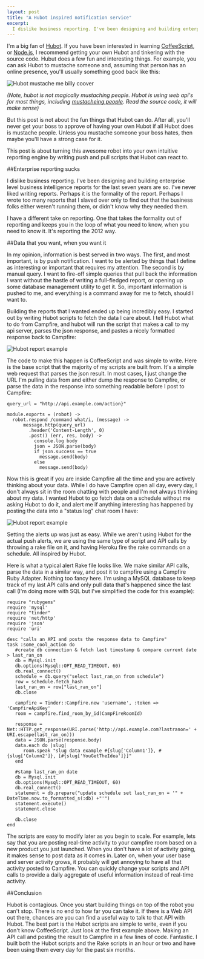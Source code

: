 ```yaml
---
layout: post
title: "A Hubot inspired notification service"
excerpt:
  I dislike business reporting. I've been designing and building enterprise level business intelligence reports for the last seven years are so. I've never liked writing reports. Perhaps it is the formality of the report. Perhaps I wrote too many reports that I slaved over only to find out that the business folks either weren't running them, or didn't know why they needed them.
---
```


I'm a big fan of [Hubot](http://hubot.github.com/). If you have been interested in learning [CoffeeScript](http://coffeescript.org/), or [Node.js](http://nodejs.org/), I recommend getting your own Hubot and tinkering with the source code. Hubut does a few fun and interesting things. For example, you can ask Hubot to mustache someone and, assuming that person has an online presence, you'll usually something good back like this:

![Hubot mustache me billy coover](https://s3.amazonaws.com/assets.coovtech/hubot5.png)

*(Note, hubot is not magically mustaching people. Hubot is using web api's for most things, including [mustacheing people](https://github.com/afeld/mustachio). Read the source code, it will make sense)*

But this post is not about the fun things that Hubot can do. After all, you'll never get your boss to approve of having your own Hubot if all Hubot does is mustache people. Unless you mustache someone your boss hates, then maybe you'll have a strong case for it.

This post is about turning this awesome robot into your own intuitive reporting engine by writing push and pull scripts that Hubot can react to.

##Enterprise reporting sucks

I dislike business reporting. I've been designing and building enterprise level business intelligence reports for the last seven years are so. I've never liked writing reports. Perhaps it is the formality of the report. Perhaps I wrote too many reports that I slaved over only to find out that the business folks either weren't running them, or didn't know why they needed them.

I have a different take on reporting. One that takes the formality out of reporting and keeps you in the loop of what you need to know, when you need to know it. It's reporting the 2012 way.

##Data that you want, when you want it

In my opinion, information is best served in two ways. The first, and most important, is by push notification. I want to be alerted by things that I define as interesting or important that requires my attention. The second is by manual query. I want to fire-off simple queries that pull back the information I want without the hastle of writing a full-fledged report, or opening up some database management utility to get it. So, important information is pushed to me, and everything is a command away for me to fetch, should I want to.

Building the reports that I wanted ended up being incredibly easy. I started out by writing Hubot scripts to fetch the data I care about. I tell Hubot what to do from Campfire, and hubot will run the script that makes a call to my api server, parses the json response, and pastes a nicely formatted response back to Campfire:

![Hubot report example](https://s3.amazonaws.com/assets.coovtech/hubot3.png)

The code to make this happen is CoffeeScript and was simple to write. Here is the base script that the majority of my scripts are built from. It's a simple web request that parses the json result. In most cases, I just change the URL I'm pulling data from and either dump the response to Campfire, or parse the data in the response into something readable before I post to Campfire:

	query_url = "http://api.example.com/action}"

	module.exports = (robot) ->
	  robot.respond /command what/i, (message) ->
	      message.http(query_url)
	        .header('Content-Length', 0)
	        .post() (err, res, body) ->
	          console.log body
	          json = JSON.parse(body)
	          if json.success == true
	            message.send(body)
	          else
	            message.send(body)

Now this is great if you are inside Campfire all the time and you are actively thinking about your data. While I do have Campfire open all day, every day, I don't always sit in the room chatting with people and I'm not always thinking about my data. I wanted Hubot to go fetch data on a schedule without me asking Hubot to do it, and alert me if anything interesting has happened by posting the data into a "status log" chat room I have:

![Hubot report example](https://s3.amazonaws.com/assets.coovtech/hubot1.png)

Setting the alerts up was just as easy. While we aren't using Hubot for the actual push alerts, we are using the same type of script and API calls by throwing a rake file on it, and having Heroku fire the rake commands on a schedule. All inspired by Hubot.	

Here is what a typical alert Rake file looks like. We make similar API calls, parse the data in a similar way, and post it to campfire using a Campfire Ruby Adapter. Nothing too fancy here. I'm using a MySQL database to keep track of my last API calls and only pull data that's happened since the last call (I'm doing more with SQL but I've simplified the code for this example):

	require "rubygems"
	require 'mysql'
	require "tinder"
	require 'net/http'
	require 'json'
	require 'uri'

	desc "calls an API and posts the response data to Campfire"
	task :some_cool_action do
	   #create db connection & fetch last timestamp & compare current date > last_ran_on
	   db = Mysql.init
	   db.options(Mysql::OPT_READ_TIMEOUT, 60)
	   db.real_connect()
	   schedule = db.query("select last_ran_on from schedule")
	   row = schedule.fetch_hash
	   last_ran_on = row["last_ran_on"]
	   db.close

	   campfire = Tinder::Campfire.new 'username', :token => 'CampfireApiKey'
	   room = campfire.find_room_by_id(CampFireRoomId)

	   response = Net::HTTP.get_response(URI.parse('http://api.example.com?lastranon=' + URI.escape(last_ran_on)))
	   data = JSON.parse(response.body)
	   data.each do |slug|
	      room.speak "slug data example #{slug['Column1']}, #{slug['Column2']}, [#{slug['YouGetTheIdea']}]"
	   end

	   #stamp last_ran_on date
	   db = Mysql.init
	   db.options(Mysql::OPT_READ_TIMEOUT, 60)
	   db.real_connect()
	   statement = db.prepare("update schedule set last_ran_on = '" + DateTime.now.to_formatted_s(:db) +"'")
	   statement.execute()
	   statement.close

	   db.close
	end

The scripts are easy to modify later as you begin to scale. For example, lets say that you are posting real-time activity to your campfire room based on a new product you just launched. When you don't have a lot of activity going, it makes sense to post data as it comes in. Later on, when your user base and server activity grows, it probably will get annoying to have all that activity posted to Campfire. You can quickly change your scripts and API calls to provide a daily aggregate of useful information instead of real-time activity.

##Conclusion

Hubot is contagious. Once you start building things on top of the robot you can't stop. There is no end to how far you can take it. If there is a Web API out there, chances are you can find a useful way to talk to that API with Hubot. The best part is the Hubot scripts are simple to write, even if you don't know CoffeeScript. Just look at the first example above. Making an API call and posting the result to Campfire in a few lines of code. Fantastic. I built both the Hubot scripts and the Rake scripts in an hour or two and have been using them every day for the past six months. 